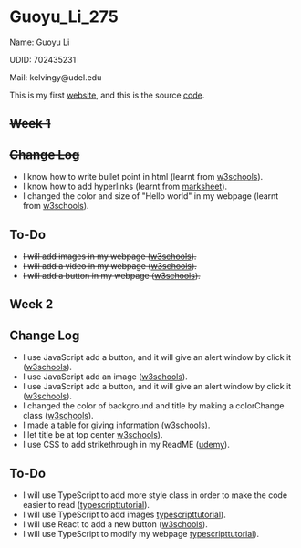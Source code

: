 # Guoyu_Li_275
<p>Name: Guoyu Li</p>
<p>UDID: 702435231</p>
<p>Mail: kelvingy@udel.edu</p>

<p>This is my first <a href="https://kelvingy.github.io/Guoyu_Li_275/myportf.html">website</a>, and this is the source <a href="https://github.com/kelvingy/Guoyu_Li_275/blob/main/myportf.html">code</a>.</p>

<h2 style="text-decoration:line-through;">Week 1</h2>
<h2 style="text-decoration:line-through;">Change Log</h2>
<ul>
  <li>I know how to write bullet point in html (learnt from <a href="https://www.w3schools.com/html/html_lists.asp">w3schools</a>).</li>
  <li>I know how to add hyperlinks (learnt from <a href="https://marksheet.io/html-links.html">marksheet</a>).</li>
  <li>I changed the color and size of "Hello world" in my webpage (learnt from <a href="https://www.w3schools.com/html/html_colors.asp">w3schools</a>).</li>
</ul>  


<h2>To-Do</h2>
<ul>
  <li style="text-decoration:line-through;">I will add images in my webpage (<a href="https://www.w3schools.com/html/html_images.asp">w3schools</a>).</li>
  <li style="text-decoration:line-through;">I will add a video in my webpage (<a href="https://www.w3schools.com/html/html5_video.asp">w3schools</a>).</li>
  <li style="text-decoration:line-through;">I will add a button in my webpage (<a href="https://www.w3schools.com/tags/tryit.asp?filename=tryhtml_button_test">w3schools</a>).</li>
</ul>  

<h2>Week 2</h2>
<h2>Change Log</h2>
<ul>
  <li>I use JavaScript add a button, and it will give an alert window by click it (<a href="https://www.w3schools.com/js">w3schools</a>).</li>
  <li>I use JavaScript add an image (<a href="https://www.w3schools.com/js">w3schools</a>).</li>
  <li>I use JavaScript add a button, and it will give an alert window by click it (<a href="https://www.w3schools.com/js">w3schools</a>).</li>
  <li>I changed the color of background and title by making a colorChange class (<a href="https://www.w3schools.com/css">w3schools</a>).</li>
  <li>I made a table for giving information (<a href="https://www.w3schools.com/css">w3schools</a>).</li>
  <li>I let title be at top center <a href="https://www.w3schools.com/css">w3schools</a>).</li>
  <li>I use CSS to add strikethrough in my ReadME (<a href="https://blog.udemy.com/css-strikethrough/">udemy</a>).</li>
</ul>

<h2>To-Do</h2>
<ul>
  <li>I will use TypeScript to add more style class in order to make the code easier to read (<a href="https://www.typescripttutorial.net/typescript-tutorial/typescript-class">typescripttutorial</a>).</li>
  <li>I will use TypeScript to add images <a href="https://www.typescripttutorial.net/typescript-tutorial/typescript-class">typescripttutorial</a>).</li>
  <li>I will use React to add a new button (<a href="https://www.w3schools.com/REACT">w3schools</a>).</li>
  <li>I will use TypeScript to modify my webpage <a href="https://www.typescripttutorial.net/typescript-tutorial/typescript-class">typescripttutorial</a>).</li>
</ul>